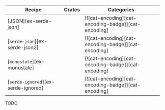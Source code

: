 | Recipe | Crates | Categories |
|--------|--------|------------|
| [JSON][ex-serde-json] |  | [![cat-encoding][cat-encoding-badge]][cat-encoding] |
| [`serde-json`][ex-serde-json2] |  | [![cat-encoding][cat-encoding-badge]][cat-encoding] |
| [`monostate`][ex-monostate] |  | [![cat-encoding][cat-encoding-badge]][cat-encoding] |
| [`serde-ignored`][ex-serde-ignored] |  | [![cat-encoding][cat-encoding-badge]][cat-encoding] |

<div class="hidden">
TODO
</div>
